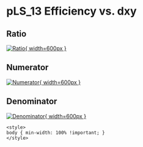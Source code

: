 # pLS_13 Efficiency vs. dxy

## Ratio

[![Ratio](../mtv/var/pLS_13_eff_dxy.png){ width=600px }](../mtv/var/pLS_13_eff_dxy.pdf)

## Numerator

[![Numerator](../mtv/num/pLS_13_eff_dxy_num.png){ width=600px }](../mtv/num/pLS_13_eff_dxy_num.pdf)

## Denominator

[![Denominator](../mtv/den/pLS_13_eff_dxy_den.png){ width=600px }](../mtv/den/pLS_13_eff_dxy_den.pdf)


``` {=html}
<style>
body { min-width: 100% !important; }
</style>
```
